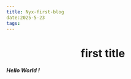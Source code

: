 ```yaml
---
title: Nyx-first-blog
date:2025-5-23
tags:
---
```


# <center>first title<center/>
<h5>Hello World !</h5>
